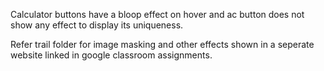 Calculator buttons have a bloop effect on hover and ac button does not show any effect to display its uniqueness.

Refer trail folder for image masking and other effects shown in a seperate website linked in google classroom assignments.


